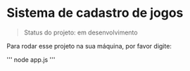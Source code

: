 <h1>Sistema de cadastro de jogos</h1>

> Status do projeto: em desenvolvimento

Para rodar esse projeto na sua máquina, por favor digite:

'''
node app.js
'''
